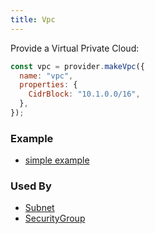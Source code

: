 ```yaml
---
title: Vpc
---
```


Provide a Virtual Private Cloud:

```js
const vpc = provider.makeVpc({
  name: "vpc",
  properties: {
    CidrBlock: "10.1.0.0/16",
  },
});
```

### Example

- [simple example](https://github.com/FredericHeem/grucloud/blob/master/examples/aws/iac.js#L13)

### Used By

- [Subnet](./Subnet)
- [SecurityGroup](./SecurityGroup)
